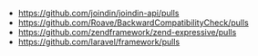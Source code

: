  - https://github.com/joindin/joindin-api/pulls
 - https://github.com/Roave/BackwardCompatibilityCheck/pulls
 - https://github.com/zendframework/zend-expressive/pulls
 - https://github.com/laravel/framework/pulls
